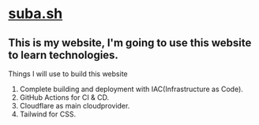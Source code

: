 # [suba.sh](https://suba.sh)

This is my website, I'm going to use this website to learn technologies.
---



Things I will use to build this website

1. Complete building and deployment with IAC(Infrastructure as Code).
1. GitHub Actions for CI & CD.
1. Cloudflare as main cloudprovider.
1. Tailwind for CSS.